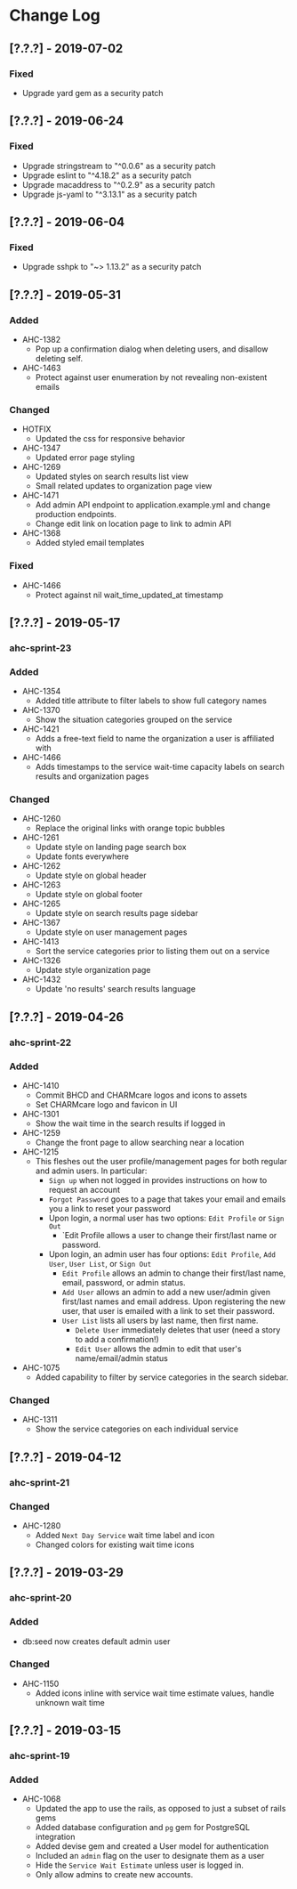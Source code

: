 # Change Log


## [?.?.?] - 2019-07-02
### Fixed
  - Upgrade yard gem as a security patch

## [?.?.?] - 2019-06-24
### Fixed
  - Upgrade stringstream to "^0.0.6" as a security patch
  - Upgrade eslint to "^4.18.2" as a security patch
  - Upgrade macaddress to "^0.2.9" as a security patch
  - Upgrade js-yaml to "^3.13.1" as a security patch

## [?.?.?] - 2019-06-04
### Fixed
  - Upgrade sshpk to "~> 1.13.2" as a security patch

## [?.?.?] - 2019-05-31
### Added
  - AHC-1382
    - Pop up a confirmation dialog when deleting users, and disallow deleting self.
  - AHC-1463
    - Protect against user enumeration by not revealing non-existent emails
### Changed
  - HOTFIX
    - Updated the css for responsive behavior
  - AHC-1347
    - Updated error page styling
  - AHC-1269
    - Updated styles on search results list view
    - Small related updates to organization page view
  - AHC-1471
    - Add admin API endpoint to application.example.yml and change production endpoints.
    - Change edit link on location page to link to admin API
  - AHC-1368
    - Added styled email templates
### Fixed
  - AHC-1466
    - Protect against nil wait_time_updated_at timestamp

## [?.?.?] - 2019-05-17
### ahc-sprint-23
### Added
  - AHC-1354
    - Added title attribute to filter labels to show full category names
  - AHC-1370
    - Show the situation categories grouped on the service
  - AHC-1421
    - Adds a free-text field to name the organization a user is affiliated with
  - AHC-1466
    - Adds timestamps to the service wait-time capacity labels on search results and organization pages
### Changed
  - AHC-1260
    - Replace the original links with orange topic bubbles
  - AHC-1261
    - Update style on landing page search box
    - Update fonts everywhere
  - AHC-1262
    - Update style on global header
  - AHC-1263
    - Update style on global footer
  - AHC-1265
    - Update style on search results page sidebar
  - AHC-1367
    - Update style on user management pages
  - AHC-1413
    - Sort the service categories prior to listing them out on a service
  - AHC-1326
    - Update style organization page
  - AHC-1432
    - Update 'no results' search results language

## [?.?.?] - 2019-04-26
### ahc-sprint-22
### Added
  - AHC-1410
    - Commit BHCD and CHARMcare logos and icons to assets
    - Set CHARMcare logo and favicon in UI
  - AHC-1301
    - Show the wait time in the search results if logged in
  - AHC-1259
    - Change the front page to allow searching near a location
  - AHC-1215
    - This fleshes out the user profile/management pages for both regular and admin users. In particular:
      - `Sign up` when not logged in provides instructions on how to request an account
      - `Forgot Password` goes to a page that takes your email and emails you a link to reset your password
      - Upon login, a normal user has two options: `Edit Profile` or `Sign Out`
        - `Edit Profile allows a user to change their first/last name or password.
      - Upon login, an admin user has four options: `Edit Profile`, `Add User`, `User List`, or `Sign Out`
        - `Edit Profile` allows an admin to change their first/last name, email, password, or admin status.
        - `Add User` allows an admin to add a new user/admin given first/last names and email address. Upon registering the new user, that user is emailed with a link to set their password.
        - `User List` lists all users by last name, then first name.
          - `Delete User` immediately deletes that user (need a story to add a confirmation!)
          - `Edit User` allows the admin to edit that user's name/email/admin status
  - AHC-1075
    - Added capability to filter by service categories in the search sidebar.
### Changed
  - AHC-1311
    - Show the service categories on each individual service

## [?.?.?] - 2019-04-12
### ahc-sprint-21
### Changed
  - AHC-1280
    - Added `Next Day Service` wait time label and icon
    - Changed colors for existing wait time icons

## [?.?.?] - 2019-03-29
### ahc-sprint-20
### Added
  - db:seed now creates default admin user
### Changed
  - AHC-1150
    - Added icons inline with service wait time estimate values, handle unknown wait time

## [?.?.?] - 2019-03-15
### ahc-sprint-19
### Added
 - AHC-1068
    - Updated the app to use the rails, as opposed to just a subset of rails gems
    - Added database configuration and `pg` gem for PostgreSQL integration
    - Added devise gem and created a User model for authentication
    - Included an `admin` flag on the user to designate them as a user
    - Hide the `Service Wait Estimate` unless user is logged in.
    - Only allow admins to create new accounts.

